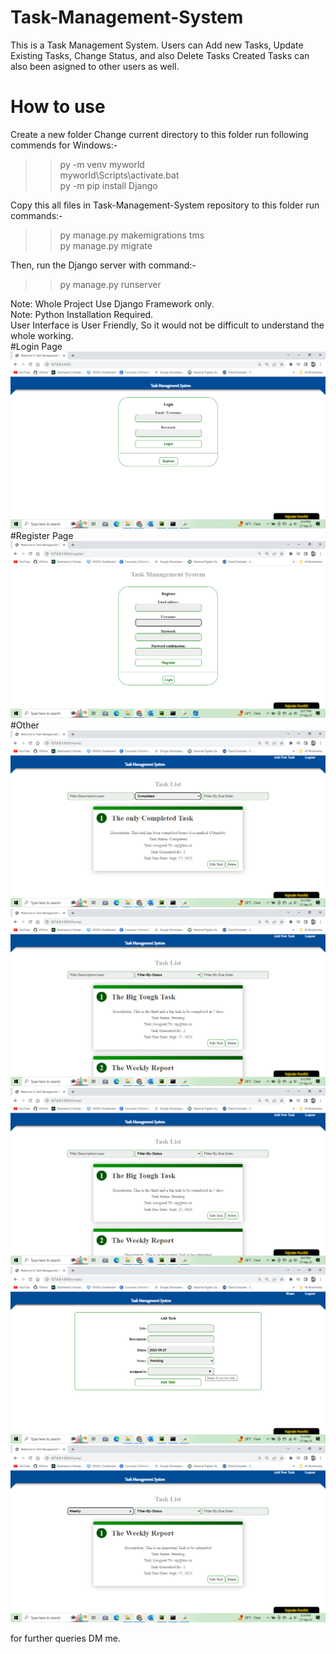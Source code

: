 # Task-Management-System
This is a Task Management System. Users can Add new Tasks, Update Existing Tasks, Change Status, and also Delete Tasks Created
Tasks can also been asigned to other users as well.

# How to use

Create a new folder
Change current directory to this folder
run following commends for Windows:-
>>py -m venv myworld <br>
>>myworld\Scripts\activate.bat <br>
>>py -m pip install Django <br>

Copy this all files in Task-Management-System repository to this folder
run commands:-
>>py manage.py makemigrations tms <br>
>>py manage.py migrate<br>

Then, run the Django server with command:-
>>py manage.py runserver<br>

Note: Whole Project Use Django Framework only.<br>
Note: Python Installation Required.<br>
User Interface is User Friendly, So it would not be difficult to understand the whole working.
<br>
#Login Page
![Alt text](/screenshots/snap2.png?raw=true "Login Page")
#Register Page
![Alt text](/screenshots/snap5.png?raw=true "Register Page")
#Other
![Alt text](/screenshots/snap.png?raw=true "Login Page")
![Alt text](/screenshots/snap0.png?raw=true "Login Page")
![Alt text](/screenshots/snap1.png?raw=true "Login Page")
![Alt text](/screenshots/snap3.png?raw=true "Login Page")
![Alt text](/screenshots/snap4.png?raw=true "Login Page")



for further queries DM me.
